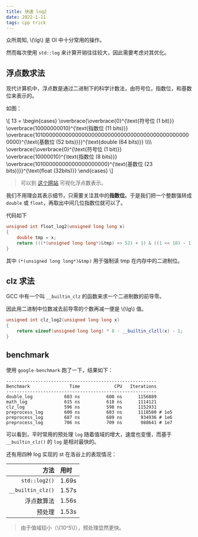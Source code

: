 ```yaml
---
title: 快速 log2
date: 2022-1-11
tags: cpp trick
---
```


众所周知, \\(\lg\\) 是 OI 中十分常用的操作。

然而每次使用 `std::log` 来计算开销往往较大，因此需要考虑对其优化。

## 浮点数求法

现代计算机中，浮点数是通过二进制下的科学计数法，由符号位，指数位，和基数位来表示的。

如图：

\\[
13 =
\begin{cases}
    \overbrace{\overbrace{0}^{\text{符号位 (1 bit)}}
    \overbrace{10000000010}^{\text{指数位 (11 bits)}}
    \overbrace{1010000000000000000000000000000000000000000000000000}^{\text{基数位 (52 bits)}}}^{\text{double (64 bits)}} \\\\\\\\
    \overbrace{\overbrace{0}^{\text{符号位 (1 bit)}}
    \overbrace{10000010}^{\text{指数位 (8 bits)}}
    \overbrace{10100000000000000000000}^{\text{基数位 (23 bits)}}}^{\text{float (32bits)}}
\end{cases}
\\]

> 可以到 [这个网站](https://www.h-schmidt.net/FloatConverter/IEEE754.html) 可视化浮点数表示。

我们不用理会其表示细节，只需要关注其中的**指数位**。于是我们把一个整数强转成 `double` 或 `float`，再取出中间几位指数位就可以了。

代码如下

```cpp
unsigned int float_log2(unsigned long long x)
{
    double tmp = x;
    return (((*(unsigned long long*)&tmp) >> 52) + 1) & ((1 << 10) - 1);
}
```

其中 `(*(unsigned long long*)&tmp)` 用于强制读 tmp 在内存中的二进制位。

## clz 求法

GCC 中有一个叫 `__builtin_clz` 的函数来求一个二进制数的前导零。

因此用二进制中位数减去前导零的个数再减一便是 \\(\lg\\) 值。

```cpp
unsigned int clz_log2(unsigned long long x)
{
    return sizeof(unsigned long long) * 8 - __builtin_clzll(x) - 1;
}
```

## benchmark

使用 `google-benchmark` 跑了一下，结果如下：
```
---------------------------------------------------------
Benchmark               Time             CPU   Iterations
---------------------------------------------------------
double_log            603 ns          600 ns      1156889
math_log              615 ns          618 ns      1114121
clz_log               596 ns          598 ns      1152931
preprocess_log        600 ns          603 ns      1118500 # 1e5
preprocess_log        687 ns          689 ns       934936 # 1e6
preprocess_log        706 ns          709 ns       988641 # 1e7
```

可以看到，平时常用的预处理 `log` 随着值域的增大，速度也变慢，而基于 `__builtin_clz()` 的 `log` 是相对最快的。

还有用四种 log 实现的 st 在洛谷上的表现情况：

| 方法 | 用时 |
| --: | :-- |
| `std::log2()` | 1.69s |
| `__builtin_clz()` | 1.57s |
| 浮点数算法 | 1.56s |
| 预处理 | 1.53s |

> 由于值域较小（\\(10^5\\)），预处理显然更快。
